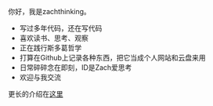 你好，我是zachthinking。
- 写过多年代码，还在写代码
- 喜欢读书、思考、观察
- 正在践行斯多葛哲学
- 打算在Github上记录各种东西，把它当成个人网站和云盘来用
- 日常碎碎念在即刻，ID是Zach爱思考
- 欢迎与我交流

更长的介绍在[这里](https://github.com/zachthinking/zachthinking/blob/main/aboutme.md)

<!---
zachthinking/zachthinking is a ✨ special ✨ repository because its `README.md` (this file) appears on your GitHub profile.
You can click the Preview link to take a look at your changes.
--->
